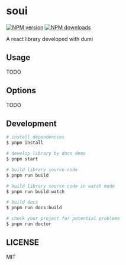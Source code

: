 # soui

[![NPM version](https://img.shields.io/npm/v/soui.svg?style=flat)](https://npmjs.org/package/soui)
[![NPM downloads](http://img.shields.io/npm/dm/soui.svg?style=flat)](https://npmjs.org/package/soui)

A react library developed with dumi

## Usage

TODO

## Options

TODO

## Development

```bash
# install dependencies
$ pnpm install

# develop library by docs demo
$ pnpm start

# build library source code
$ pnpm run build

# build library source code in watch mode
$ pnpm run build:watch

# build docs
$ pnpm run docs:build

# check your project for potential problems
$ pnpm run doctor
```

## LICENSE

MIT
